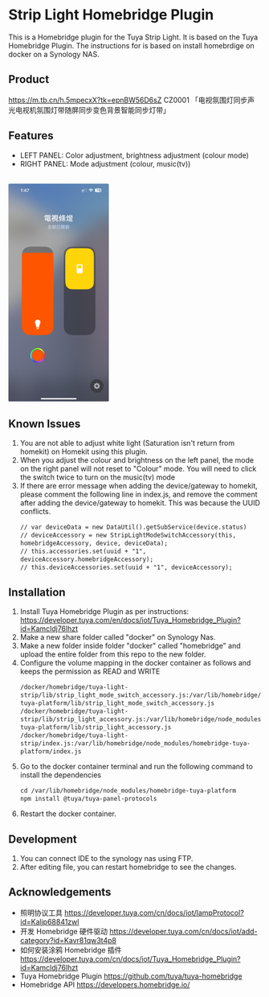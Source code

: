 # Strip Light Homebridge Plugin
This is a Homebridge plugin for the Tuya Strip Light. It is based on the Tuya Homebridge Plugin.
The instructions for is based on install homebrdige on docker on a Synology NAS.

## Product
https://m.tb.cn/h.5mpecxX?tk=epnBW56D6sZ CZ0001 「电视氛围灯同步声光电视机氛围灯带随屏同步变色背景智能同步灯带」


## Features
- LEFT PANEL: Color adjustment, brightness adjustment (colour mode)
- RIGHT PANEL: Mode adjustment (colour, music(tv))
<br/>
<img alt="image1.jpeg" src="image1.jpeg" width="200"/>

## Known Issues
1. You are not able to adjust white light (Saturation isn't return from homekit) on Homekit using this plugin.
2. When you adjust the colour and brightness on the left panel, the mode on the right panel will not reset to "Colour" mode. You will need to click the switch twice to turn on the music(tv) mode
3. If there are error message when adding the device/gateway to homekit, please comment the following line in index.js, and remove the comment after adding the device/gateway to homekit. This was because the UUID conflicts.
    ```
    // var deviceData = new DataUtil().getSubService(device.status)
    // deviceAccessory = new StripLightModeSwitchAccessory(this, homebridgeAccessory, device, deviceData);
    // this.accessories.set(uuid + "1", deviceAccessory.homebridgeAccessory);
    // this.deviceAccessories.set(uuid + "1", deviceAccessory);
    ```

## Installation
1. Install Tuya Homebridge Plugin as per instructions: https://developer.tuya.com/en/docs/iot/Tuya_Homebridge_Plugin?id=Kamcldj76lhzt
2. Make a new share folder called "docker" on Synology Nas.
3. Make a new folder inside folder "docker" called "homebridge" and upload the entire folder from this repo to the new folder.
4. Configure the volume mapping in the docker container as follows and keeps the permission as READ and WRITE
    ```
    /docker/homebridge/tuya-light-strip/lib/strip_light_mode_switch_accessory.js:/var/lib/homebridge/node_modules/homebridge-tuya-platform/lib/strip_light_mode_switch_accessory.js
    /docker/homebridge/tuya-light-strip/lib/strip_light_accessory.js:/var/lib/homebridge/node_modules/homebridge-tuya-platform/lib/strip_light_accessory.js
    /docker/homebridge/tuya-light-strip/index.js:/var/lib/homebridge/node_modules/homebridge-tuya-platform/index.js
    ```
5. Go to the docker container terminal and run the following command to install the dependencies
    ```
    cd /var/lib/homebridge/node_modules/homebridge-tuya-platform
    npm install @tuya/tuya-panel-protocols
    ```
5. Restart the docker container.


## Development
1. You can connect IDE to the synology nas using FTP.
2. After editing file, you can restart homebridge to see the changes.


## Acknowledgements
- 照明协议工具 https://developer.tuya.com/cn/docs/iot/lampProtocol?id=Kaljp68841zwl
- 开发 Homebridge 硬件驱动 https://developer.tuya.com/cn/docs/iot/add-category?id=Kavr81qw3t4p8
- 如何安装涂鸦 Homebridge 插件 https://developer.tuya.com/cn/docs/iot/Tuya_Homebridge_Plugin?id=Kamcldj76lhzt
- Tuya Homebridge Plugin https://github.com/tuya/tuya-homebridge
- Homebridge API https://developers.homebridge.io/
